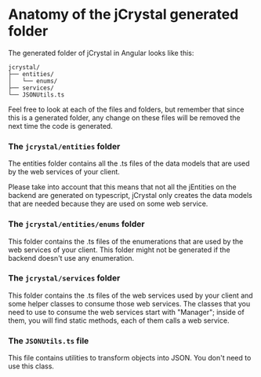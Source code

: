 # Anatomy of the jCrystal generated folder
The generated folder of jCrystal in Angular looks like this:

```
jcrystal/
├── entities/
│   └── enums/
├── services/
└── JSONUtils.ts
```

Feel free to look at each of the files and folders, but remember that since this is a generated folder, any change on these files will be removed the next time the code is generated.

### The **`jcrystal/entities`** folder

The entities folder contains all the .ts files of the data models that are used by the web services of your client. 

Please take into account that this means that not all the jEntities on the backend are generated on typescript, jCrystal only creates the data models that are needed because they are used on some web service.

### The **`jcrystal/entities/enums`** folder
This folder contains the .ts files of the enumerations that are used by the web services of your client. This folder might not be generated if the backend doesn't use any enumeration.

### The **`jcrystal/services`** folder
This folder contains the .ts files of the web services used by your client and some helper classes to consume those web services.
The classes that you need to use to consume the web services start with "Manager"; inside of them, you will find static methods, each of them calls a web service.

### The **`JSONUtils.ts`** file
This file contains utilities to transform objects into JSON. You don't need to use this class.